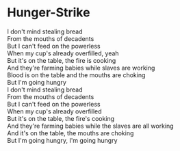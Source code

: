 # Hunger-Strike

I don't mind stealing bread  
From the mouths of decadents  
But I can't feed on the powerless  
When my cup's already overfilled, yeah  
But it's on the table, the fire is cooking  
And they're farming babies while slaves are working  
Blood is on the table and the mouths are choking  
But I'm going hungry  
I don't mind stealing bread  
From the mouths of decadents  
But I can't feed on the powerless  
When my cup's already overfilled  
But it's on the table, the fire's cooking  
And they're farming babies while the slaves are all working  
And it's on the table, the mouths are choking  
But I'm going hungry, I'm going hungry
